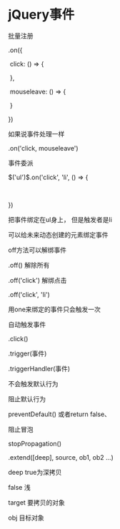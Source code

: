 # jQuery事件

批量注册

.on({

​	click: () => {

​	},

​	mouseleave: () => {

​	}

})



如果说事件处理一样

.on('click, mouseleave')



事件委派

$('ul')\$.on('click', 'li', () => {

​	

})

把事件绑定在ul身上， 但是触发者是li



可以给未来动态创建的元素绑定事件



off方法可以解绑事件



.off() 解除所有

.off('click') 解绑点击

.off('click', 'li') 



用one来绑定的事件只会触发一次



自动触发事件

.click()

.trigger(事件)

.triggerHandler(事件)

不会触发默认行为



阻止默认行为

preventDefault() 或者return false、



阻止冒泡

stopPropagation()



.extend([deep], source, ob1, ob2 ...)



deep true为深拷贝

false 浅

target 要拷贝的对象

obj 目标对象